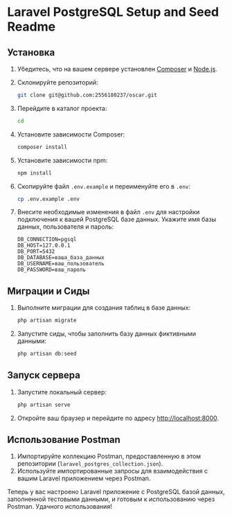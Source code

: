# Laravel PostgreSQL Setup and Seed Readme

## Установка

1. Убедитесь, что на вашем сервере установлен [Composer](https://getcomposer.org/) и [Node.js](https://nodejs.org/).
2. Склонируйте репозиторий:

    ```bash
    git clone git@github.com:2556180237/oscar.git
    ```

3. Перейдите в каталог проекта:

    ```bash
    cd 
    ```

4. Установите зависимости Composer:

    ```bash
    composer install
    ```

5. Установите зависимости npm:

    ```bash
    npm install
    ```

6. Скопируйте файл `.env.example` и переименуйте его в `.env`:

    ```bash
    cp .env.example .env
    ```

7. Внесите необходимые изменения в файл `.env` для настройки подключения к вашей PostgreSQL базе данных. Укажите имя базы данных, пользователя и пароль:

    ```env
    DB_CONNECTION=pgsql
    DB_HOST=127.0.0.1
    DB_PORT=5432
    DB_DATABASE=ваша_база_данных
    DB_USERNAME=ваш_пользователь
    DB_PASSWORD=ваш_пароль
    ```

## Миграции и Сиды

1. Выполните миграции для создания таблиц в базе данных:

    ```bash
    php artisan migrate
    ```

2. Запустите сиды, чтобы заполнить базу данных фиктивными данными:

    ```bash
    php artisan db:seed
    ```

## Запуск сервера

1. Запустите локальный сервер:

    ```bash
    php artisan serve
    ```

2. Откройте ваш браузер и перейдите по адресу [http://localhost:8000](http://localhost:8000).

## Использование Postman

1. Импортируйте коллекцию Postman, предоставленную в этом репозитории (`laravel_postgres_collection.json`).
2. Используйте импортированные запросы для взаимодействия с вашим Laravel приложением через Postman.

Теперь у вас настроено Laravel приложение с PostgreSQL базой данных, заполненной тестовыми данными, и готовым к использованию через Postman. Удачного использования!
